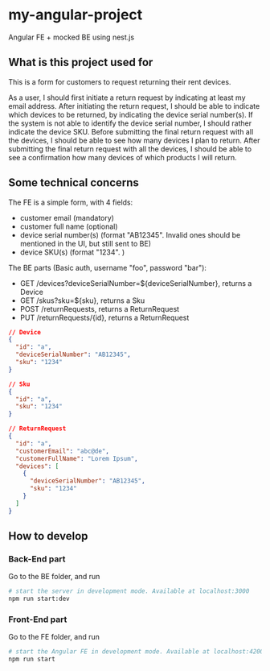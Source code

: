 # my-angular-project

Angular FE + mocked BE using nest.js

## What is this project used for

This is a form for customers to request returning their rent devices.

As a user, I should first initiate a return request by indicating at least my email address.
After initiating the return request, I should be able to indicate which devices to be returned, by indicating the device serial number(s).
If the system is not able to identify the device serial number, I should rather indicate the device SKU.
Before submitting the final return request with all the devices, I should be able to see how many devices I plan to return.
After submitting the final return request with all the devices, I should be able to see a confirmation how many devices of which products I will return.

## Some technical concerns

The FE is a simple form, with 4 fields:
- customer email (mandatory)
- customer full name (optional)
- device serial number(s) (format "AB12345". Invalid ones should be mentioned in the UI, but still sent to BE)
- device SKU(s) (format "1234". )

The BE parts (Basic auth, username "foo", password "bar"):
- GET /devices?deviceSerialNumber=${deviceSerialNumber}, returns a Device
- GET /skus?sku=${sku}, returns a Sku
- POST /returnRequests, returns a ReturnRequest
- PUT /returnRequests/{id}, returns a ReturnRequest

```json
// Device
{
  "id": "a",
  "deviceSerialNumber": "AB12345",
  "sku": "1234"
}

// Sku
{
  "id": "a",
  "sku": "1234"
}

// ReturnRequest
{
  "id": "a",
  "customerEmail": "abc@de",
  "customerFullName": "Lorem Ipsum",
  "devices": [
    {
      "deviceSerialNumber": "AB12345",
      "sku": "1234"
    }
  ]
}
```

## How to develop

### Back-End part

Go to the BE folder, and run
```bash
# start the server in development mode. Available at localhost:3000
npm run start:dev
```

### Front-End part

Go to the FE folder, and run
```bash
# start the Angular FE in development mode. Available at localhost:4200
npm run start
```
